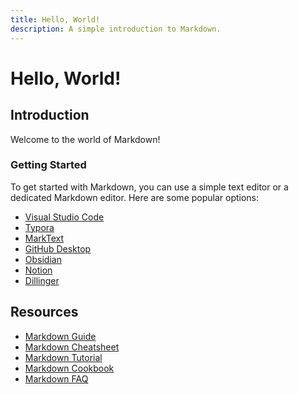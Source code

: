 ```yaml
---
title: Hello, World!
description: A simple introduction to Markdown.
---
```


# Hello, World!

## Introduction

Welcome to the world of Markdown!

### Getting Started

To get started with Markdown, you can use a simple text editor or a dedicated Markdown editor. Here are some popular options:

- [Visual Studio Code](https://code.visualstudio.com/)
- [Typora](https://typora.io/)
- [MarkText](https://marktext.app/)
- [GitHub Desktop](https://desktop.github.com/)
- [Obsidian](https://obsidian.md/)
- [Notion](https://www.notion.so/)
- [Dillinger](https://dillinger.io/)

## Resources

- [Markdown Guide](https://www.markdownguide.org/)
- [Markdown Cheatsheet](https://www.markdownguide.org/cheat-sheet/)
- [Markdown Tutorial](https://www.markdowntutorial.com/)
- [Markdown Cookbook](https://www.markdownguide.org/cookbook/)
- [Markdown FAQ](https://www.markdownguide.org/faq/)
